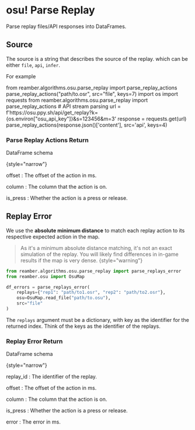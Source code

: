 # osu! Parse Replay

<tldr>
    <p>Parse replay files/API responses into DataFrames.</p>
</tldr>

## Source

The source is a string that describes the source of the replay. which can
be either `file`, `api`, `infer`.

For example

<tabs>
    <tab title="From File">
        <code-block lang="python">
        from reamber.algorithms.osu.parse_replay import parse_replay_actions&#xA;
        parse_replay_actions(&quot;path/to.osr&quot;, src=&quot;file&quot;, keys=7)
        </code-block>
    </tab>
    <tab title="From API">
        <code-block lang="python">
        import os
        import requests&#xA;
        from reamber.algorithms.osu.parse_replay import parse_replay_actions&#xA;
        # API stream parsing
        url = f'https://osu.ppy.sh/api/get_replay?k={os.environ[&quot;osu_api_key&quot;]}&amp;s=123456&amp;m=3'
        response = requests.get(url)
        parse_replay_actions(response.json()['content'], src='api', keys=4)
        </code-block>
    </tab>
</tabs>

### Parse Replay Actions Return

DataFrame schema

{style="narrow"}

offset
: The offset of the action in ms.

column
: The column that the action is on.

is_press
: Whether the action is a press or release.

## Replay Error

We use the **absolute minimum distance** to match each replay action to its
respective expected action in the map.

> As it's a minimum absolute distance matching,
> it's not an exact simulation of the replay.
> You will likely find differences in in-game results if the map is very dense.
> {style="warning"}

```python
from reamber.algorithms.osu.parse_replay import parse_replays_error
from reamber.osu import OsuMap

df_errors = parse_replays_error(
    replays={"rep1": "path/to1.osr", "rep2": "path/to2.osr"},
    osu=OsuMap.read_file("path/to.osu"),
    src="file"
)
```

The `replays` argument must be a dictionary, with key as the identifier for the
returned index. Think of the keys as the identifier of the replays.

### Replay Error Return

DataFrame schema

{style="narrow"}

replay_id
: The identifier of the replay.

offset
: The offset of the action in ms.

column
: The column that the action is on.

is_press
: Whether the action is a press or release.

error
: The error in ms.
